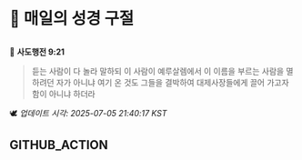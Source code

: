 # 🙏 매일의 성경 구절
##
<!-- START_BIBLE_VERSE -->
📖 **사도행전 9:21**
> 듣는 사람이 다 놀라 말하되 이 사람이 예루살렘에서 이 이름을 부르는 사람을 멸하려던 자가 아니냐 여기 온 것도 그들을 결박하여 대제사장들에게 끌어 가고자 함이 아니냐 하더라

🕊️ _업데이트 시각: 2025-07-05 21:40:17 KST_
  <!-- END_BIBLE_VERSE -->
## GITHUB_ACTION
